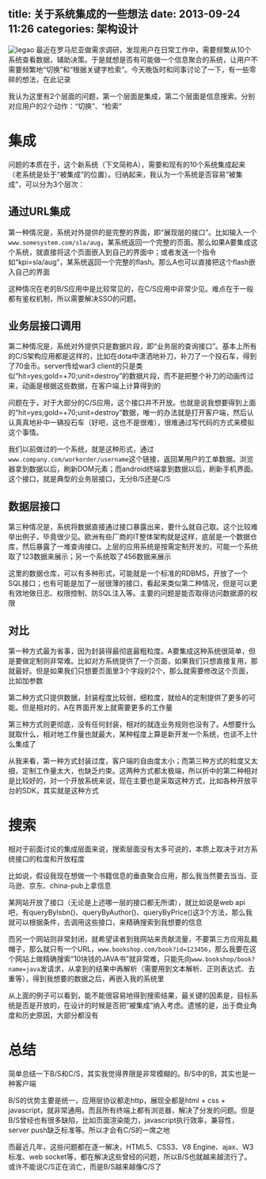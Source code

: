 title: 关于系统集成的一些想法
date: 2013-09-24 11:26
categories: 架构设计 
---
![legao](http://pic.kyfxbl.com/legao.jpeg)
最近在罗马尼亚做需求调研，发现用户在日常工作中，需要频繁从10个系统查看数据，辅助决策。于是就想是否有可能做一个信息聚合的系统，让用户不需要频繁地“切换”和“根据关键字检索”。今天晚饭时和同事讨论了一下，有一些零碎的想法，在此记录
<!--more-->
 
我认为这里有2个层面的问题，第一个层面是集成，第二个层面是信息搜索。分别对应用户的2个动作：“切换”、“检索” 

# 集成

问题的本质在于，这个新系统（下文简称A），需要和现有的10个系统集成起来（老系统是处于“被集成”的位置）。归纳起来，我认为一个系统是否容易“被集成”，可以分为3个层次： 

## 通过URL集成 

第一种情况是，系统对外提供的是完整的界面，即“展现层的接口”。比如输入一个`www.somesystem.com/sla/aug`，某系统返回一个完整的页面。那么如果A要集成这个系统，就直接将这个页面嵌入到自己的界面中；或者发送一个指令如“kpi=sla/aug”，某系统返回一个完整的flash。那么A也可以直接把这个flash嵌入自己的界面 

这种情况在老的B/S应用中是比较常见的，在C/S应用中非常少见。难点在于一般都有鉴权机制，所以需要解决SSO的问题。
 
## 业务层接口调用 

第二种情况是，系统对外提供只是数据片段，即“业务层的查询接口”。基本上所有的C/S架构应用都是这样的，比如在dota中潇洒地补刀，补刀了一个投石车，得到了70金币。server传给war3 client的只是类似“hit=yes;gold=+70;unit=destroy”的数据片段，而不是把整个补刀的动画传过来，动画是根据这些数据，在客户端上计算得到的 

问题在于，对于大部分的C/S应用，这个接口并不开放。也就是说我想要得到上面的“hit=yes;gold=+70;unit=destroy”数据，唯一的办法就是打开客户端，然后认认真真地补中一辆投石车（好吧，这也不是很难），很难通过写代码的方式来模拟这个事情。 

我们以前做过的一个系统，就是这种形式，通过`www.company.com/workorder/username`这个链接，返回某用户的工单数据。浏览器拿到数据以后，刷新DOM元素；而android终端拿到数据以后，刷新手机界面。这个接口，就是典型的业务层接口，无分B/S还是C/S

## 数据层接口 

第三种情况是，系统将数据直接通过接口暴露出来，要什么就自己取。这个比较难举出例子，毕竟很少见。欧洲有些厂商的IT整体架构就是这样，底层是一个数据仓库，然后暴露了一堆查询接口。上层的应用系统是按需定制开发的，可能一个系统取了123数据来展示；另一个系统取了456数据来展示 

这里的数据仓库，可以有多种形式，可能就是一个标准的RDBMS，开放了一个SQL接口；也有可能是加了一层很薄的接口，看起来类似第二种情况，但是可以更有效地做日志、权限控制、防SQL注入等。主要的问题是能否取得访问数据源的权限

## 对比

第一种方式最为省事，因为封装得最彻底最粗粒度。A要集成这种系统很简单，但是要做定制则非常难。比如对方系统提供了一个页面，如果我们只想直接复用，那就最好。但是如果我们只想要页面里3个字段的2个，那么就需要修改这个页面，比如加参数

第二种方式只提供数据，封装程度比较弱，细粒度，就给A的定制提供了更多的可能。但是相对的，A在界面开发上就需要更多的工作量 

第三种方式则更彻底，没有任何封装，相对的就连业务规则也没有了。A想要什么就取什么，相对地工作量也就最大，某种程度上算是新开发一个系统，也谈不上什么集成了 

从我来看，第一种方式封装过度，客户端的自由度太小；而第三种方式的粒度又太细，定制工作量太大，也缺乏约束。这两种方式都太极端，所以折中的第二种相对是比较好的，对一个开放系统来说，现在主要也是采取这种方式，比如各种开放平台的SDK，其实就是这种方式 

# 搜索

相对于前面讨论的集成层面来说，搜索层面没有太多可说的，本质上取决于对方系统接口的粒度和开放程度 

比如说，假设我现在想做一个书籍信息的垂直聚合应用，那么我当然要去当当、亚马逊、京东、china-pub上拿信息 

某网站开放了接口（无论是上述哪一层的接口都无所谓），就比如说是web api吧，有queryByIsbn()、queryByAuthor()、queryByPrice()这3个方法，那么我就可以根据条件，去调用这些接口，来精确搜索到我想要的信息 

而另一个网站则非常封闭，就希望读者到我网站来贡献流量，不要第三方应用乱戴帽子，那么就只有一个URL，`www.bookshop.com/book?id=123456`，那么我要在这个网站上做精确搜索“10块钱的JAVA书”就非常难，只能先向`www.bookshop/book?name=java`发请求，从拿到的结果中再解析（需要用到文本解析、正则表达式、去重等），得到我想要的数据之后，再嵌入我的系统里 

从上面的例子可以看到，能不能很容易地得到搜索结果，最关键的因素是，目标系统是否是开放的，在设计的时候是否把“被集成”纳入考虑。遗憾的是，出于商业角度和历史原因，大部分都没有 

# 总结

简单总结一下B/S和C/S，其实我觉得界限是非常模糊的。B/S中的B，其实也是一种客户端 

B/S的优势主要是统一，应用层协议都走http，展现全都是html + css + javascript，就非常通用。而且所有终端上都有浏览器，解决了分发的问题。但是B/S曾经也有很多缺陷，比如页面渲染能力，javascript执行效率，兼容性，server push缺乏标准等。所以才会有C/S的一席之地 

而最近几年，这些问题都在逐一解决，HTML5、CSS3、V8 Engine、ajax、W3标准、web socket等，都在解决这些曾经的问题，所以B/S也就越来越流行了。或许不能说C/S正在消亡，而是B/S越来越像C/S了
